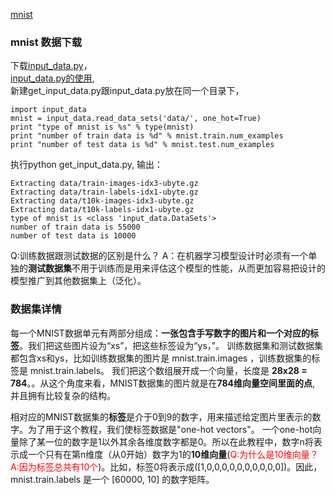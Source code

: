 [mnist](http://www.tensorfly.cn/tfdoc/tutorials/overview.html)
### mnist 数据下载
下载[input_data.py](https://tensorflow.googlesource.com/tensorflow/+/master/tensorflow/examples/tutorials/mnist/input_data.py)，</br>
[input_data.py的使用](http://blog.csdn.net/lwplwf/article/details/54896959),</br>
新建get_input_data.py跟input_data.py放在同一个目录下，
```
import input_data
mnist = input_data.read_data_sets('data/', one_hot=True)
print "type of mnist is %s" % type(mnist)
print "number of train data is %d" % mnist.train.num_examples
print "number of test data is %d" % mnist.test.num_examples
```
执行python get_input_data.py, 输出：
```
Extracting data/train-images-idx3-ubyte.gz
Extracting data/train-labels-idx1-ubyte.gz
Extracting data/t10k-images-idx3-ubyte.gz
Extracting data/t10k-labels-idx1-ubyte.gz
type of mnist is <class 'input_data.DataSets'>
number of train data is 55000
number of test data is 10000
```
Q:训练数据跟测试数据的区别是什么？
A：在机器学习模型设计时必须有一个单独的**测试数据集**不用于训练而是用来评估这个模型的性能，从而更加容易把设计的模型推广到其他数据集上（泛化）。
### 数据集详情
每一个MNIST数据单元有两部分组成：**一张包含手写数字的图片和一个对应的标签**。我们把这些图片设为“xs”，把这些标签设为“ys，”。
训练数据集和测试数据集都包含xs和ys，比如训练数据集的图片是 mnist.train.images ，训练数据集的标签是 mnist.train.labels。
我们把这个数组展开成一个向量，长度是 **28x28 = 784**。。从这个角度来看，MNIST数据集的图片就是在**784维向量空间里面的点**, 并且拥有比较复杂的结构。

相对应的MNIST数据集的**标签**是介于0到9的数字，用来描述给定图片里表示的数字。为了用于这个教程，我们使标签数据是"one-hot vectors"。 一个one-hot向量除了某一位的数字是1以外其余各维度数字都是0。所以在此教程中，数字n将表示成一个只有在第n维度（从0开始）数字为1的**10维向量**(<font color=#ff0000>Q:为什么是10维向量？A:因为标签总共有10个</font>)。比如，标签0将表示成([1,0,0,0,0,0,0,0,0,0,0])。因此， mnist.train.labels 是一个 [60000, 10] 的数字矩阵。 
